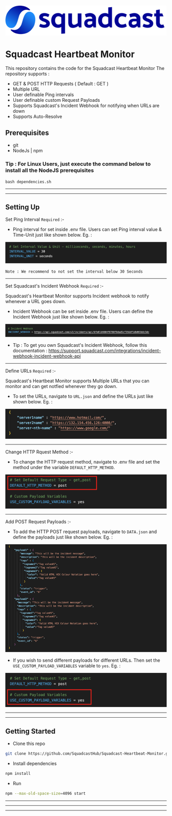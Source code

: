 ![image](assets/SQ.svg)
# Squadcast Heartbeat Monitor

This repository contains the code for the Squadcast Heartbeat Monitor
The repository supports : 
* GET & POST HTTP Requests ( Default : GET )
* Multiple URL
* User definable Ping intervals
* User definable custom Request Payloads
* Supports Squadcast's Incident Webhook for notifying when URLs are down
* Supports Auto-Resolve


## Prerequisites
- git
- NodeJs | npm
### Tip : For Linux Users, just execute the command below to install all the NodeJS prerequisites
```
bash dependencies.sh
```
---
---

## Setting Up

Set Ping Interval `Required` :- 

* Ping interval for set inside .env file. Users can set Ping interval value & Time-Unit just like shown below. Eg. :

![image](assets/pingInterval.png)

    Note : We recommend to not set the interval below 30 Seconds
----

Set Squadcast's Incident Webhook `Required` :- 

Squadcast's Heartbeat Monitor supports Incident webhook to notify whenever a URL goes down.
* Incident Webhook can be set inside .env file. Users can define the Incident Webhook just like shown below. Eg. :

![image](assets/incidentWebhook.png)
* Tip : To get you own Squadcast's Incident Webhook, follow this documentation : https://support.squadcast.com/integrations/incident-webhook-incident-webhook-api

----

Define URLs `Required` :- 

Squadcast's Heartbeat Monitor supports Multiple URLs that you can monitor and can get notfied whenever they go down.
* To set the URLs, navigate to `URL.json` and define the URLs just like shown below. Eg. :

![image](assets/urls.png)

----

Change HTTP Rquest Method :- 

* To change the HTTP request method, navigate to .env file and set the method under the variable `DEFAULT_HTTP_METHOD`.

![image](assets/httpMethod.png)

----

Add POST Request Payloads :- 

* To add the HTTP POST request payloads, navigate to `DATA.json` and define the payloads just like shown below. Eg. :

![image](assets/data.png)
* If you wish to send different payloads for different URLs. Then set the `USE_CUSTOM_PAYLOAD_VARIABLES` variable to `yes`. Eg. :

![image](assets/httpMethod2.png)

----
----

## Getting Started
 - Clone this repo
```sh
git clone https://github.com/SquadcastHub/Squadcast-Heartbeat-Monitor.git
```
- Install dependencies
```sh
npm install
```
- Run
```sh
npm --max-old-space-size=4096 start
```
----
----
----
